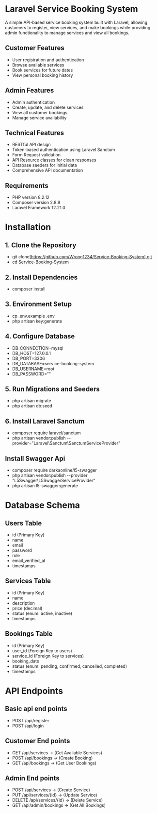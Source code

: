 # Laravel Service Booking System

A simple API-based service booking system built with Laravel, allowing customers to register, view services, and make bookings while providing admin functionality to manage services and view all bookings.

## Customer Features

- User registration and authentication
- Browse available services
- Book services for future dates
- View personal booking history

## Admin Features

- Admin authentication
- Create, update, and delete services
- View all customer bookings
- Manage service availability

## Technical Features

- RESTful API design
- Token-based authentication using Laravel Sanctum
- Form Request validation
- API Resource classes for clean responses
- Database seeders for initial data
- Comprehensive API documentation

## Requirements

- PHP version 8.2.12
- Composer version 2.8.9
- Laravel Framework 12.21.0

# Installation

## 1. Clone the Repository
- git clone[https://github.com/Wrong1234/Service-Booking-System].git
- cd Service-Booking-System

## 2. Install Dependencies
- composer install

## 3. Environment Setup
- cp .env.example .env
- php artisan key:generate

## 4. Configure Database

- DB_CONNECTION=mysql
- DB_HOST=127.0.0.1
- DB_PORT=3306
- DB_DATABASE=service-booking-system
- DB_USERNAME=root
- DB_PASSWORD=""

## 5. Run Migrations and Seeders

- php artisan migrate
- php artisan db:seed

## 6. Install Laravel Sanctum
- composer require laravel/sanctum
- php artisan vendor:publish --provider="Laravel\Sanctum\SanctumServiceProvider"

## Install Swagger Api
- composer require darkaonline/l5-swagger
- php artisan vendor:publish --provider "L5Swagger\L5SwaggerServiceProvider"
- php artisan l5-swagger:generate

# Database Schema
## Users Table
- id (Primary Key)
- name
- email
- password
- role
- email_verified_at
- timestamps

## Services Table

- id (Primary Key)
- name
- description
- price (decimal)
- status (enum: active, inactive)
- timestamps

## Bookings Table

- id (Primary Key)
- user_id (Foreign Key to users)
- service_id (Foreign Key to services)
- booking_date
- status (enum: pending, confirmed, cancelled, completed)
- timestamps

# API Endpoints

## Basic api end points
- POST /api/register
- POST /api/login

## Customer End points
- GET /api/services -> (Get Available Services)
- POST /api/bookings -> (Create Booking)
- GET /api/bookings -> (Get User Bookings)

## Admin End points
- POST /api/services -> (Create Service)
- PUT /api/services/{id} -> (Update Service)
- DELETE /api/services/{id} -> (Delete Service)
- GET /api/admin/bookings -> (Get All Bookings)


